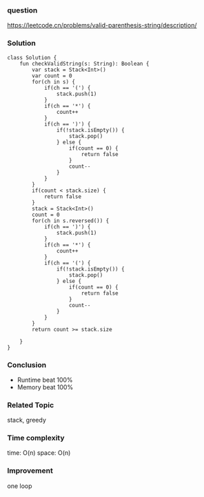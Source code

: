 ### question
https://leetcode.cn/problems/valid-parenthesis-string/description/

### Solution
```
class Solution {
    fun checkValidString(s: String): Boolean {
        var stack = Stack<Int>()
        var count = 0
        for(ch in s) {
            if(ch == '(') {
                stack.push(1)
            } 
            if(ch == '*') {
                count++
            }
            if(ch == ')') {
                if(!stack.isEmpty()) {
                    stack.pop()
                } else {
                    if(count == 0) {
                        return false
                    }
                    count--
                }
            }
        }
        if(count < stack.size) {
            return false
        }
        stack = Stack<Int>()
        count = 0
        for(ch in s.reversed()) {
            if(ch == ')') {
                stack.push(1)
            } 
            if(ch == '*') {
                count++
            }
            if(ch == '(') {
                if(!stack.isEmpty()) {
                    stack.pop()
                } else {
                    if(count == 0) {
                        return false
                    }
                    count--
                }
            }
        }
        return count >= stack.size

    }
}
```
### Conclusion
- Runtime beat 100% 
- Memory beat 100%

### Related Topic
stack, greedy

### Time complexity
time: O(n)
space: O(n)

### Improvement
one loop